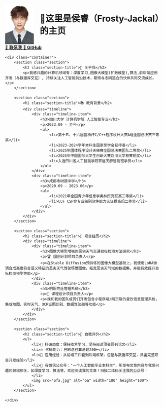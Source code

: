 <!-- # Hello, I am Frosty_Jackal! -->
<html lang="zh-CN">
<head>
    <meta charset="UTF-8">
    <meta name="viewport" content="width=device-width, initial-scale=1.0">
    <title>侯睿的个人主页</title>
</head>
<body>
    <div class="profile-header">
        <div style="display: flex; align-items: center; gap: 20px;">
  <img src="./head.jpg" alt="head" width="100" height="130">
  <h1 style="margin: 0;">👋这里是侯睿（Frosty-Jackal）的主页</h1>
    </div>
        <div class="contact-links">
            <a href="mailto:hou_rui@stu.scu.edu.cn" class="contact-link">📧 <b>联系我
            <a href="https://github.com/Frosty-Jackal" class="contact-link">🤝 GitHub</a></b>
    

    <div class="container">
        <section class="section">
            <h2 class="section-title">🚀 关于我</h2>
            <p>我感兴趣的计算机领域有：深度学习,图像大模型(扩散模型),算法,前后端应用开发（与数据库交互）, 持续关注人工智能前沿技术，期待与志同道合的伙伴共同交流成长。</p>
        </section>

        <section class="section">
            <h2 class="section-title">📚 教育背景</h2>
            <div class="timeline">
                <div class="timeline-item">
                    <h3>四川大学 计算机学院 人工智能专业</h3>
                    <p>2023.09 - 至今</p>
                    <ul>
                        <li>第十五、十六届蓝桥杯C/C++程序设计大赛A组全国总决赛三等奖</li>
                        <li>2023-2024学年本科生国家奖学金获得者</li>
                        <li>2025年团体程序设计天梯赛全国总决赛团队二等奖</li>
                        <li>2025年中国国际大学生创新大赛四川大学校赛铜奖</li>
                        <li>入选四川省人工智能学院首届天府智能班学员</li>
                    </ul>
                </div>
                <div class="timeline-item">
                    <h3>成都市树德中学</h3>
                    <p>2020.09 - 2023.06</p>
                    <ul>
                        <li>2021年全国青少年信息学奥林匹克联赛三等奖</li>
                        <li>CCF CSP非专业级别软件能力认证提高组二等奖</li>
                    </ul>
                </div>
            </div>
        </section>

        <section class="section">
            <h2 class="section-title">🔬 项目经历</h2>
            <div class="timeline">
                <div class="timeline-item">
                    <h3>图像大模型增强的恶劣天气交通目标检测方法研究</h3>
                    <p>🏆 国创计划项目负责人</p>
                    <p>在Stable Diffusion预训练的图像大模型基础上，我使用LoRA微调合成高度符合语义特征的恶劣天气驾驶场景图像，拓宽恶劣天气域的数据集，并能有效提升目标检测模型性能</p>
                </div>
                <div class="timeline-item">
                    <h3>明厨亮灶管理系统</h3>
                    <p>🍳 课程设计项目负责人</p>
                    <p>我和我的团队成员们开发包含小程序端/网页端的餐饮信息管理系统，集成地图、实时天气、OCR证照识别、数据驾驶舱等功能</p>
                </div>
            </div>
        </section>

        <section class="section">
            <h2 class="section-title">🎯 自我评价</h2>
            <ul>
                <li>🔬 科研态度：保持技术学习，坚持阅读顶会顶刊论文</li>
                <li>🔥 代码能力：已刷洛谷算法题200+</li>
                <li>🌟 应用经验：从前端三件套到后端框架，包括与数据库交互，具备完整项目开发经验</li>
                <li>💚 有微信公众号："一个人工智能专业本科生"，所发布文章内容与我感兴趣的领域相关，如深度学习，算法等，欢迎阅读我的文章！扫描二维码关注我的公众号！
                </li>
                <img src="ofa.jpg" alt="oa" width="100" height="100">
            </ul>
        </section>
       
    </div>